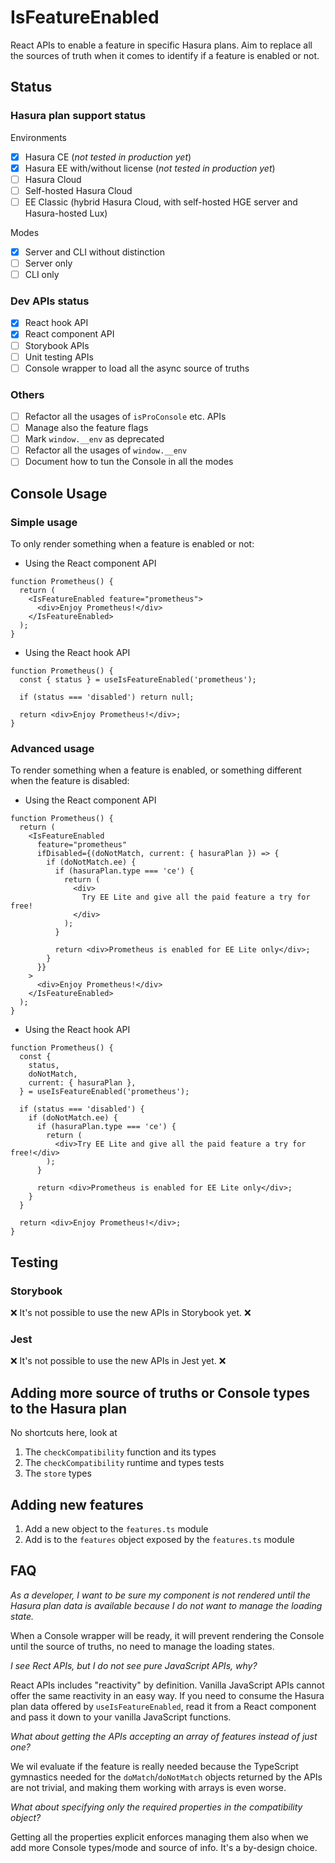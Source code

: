 # IsFeatureEnabled

React APIs to enable a feature in specific Hasura plans. Aim to replace all the sources of truth when it comes to identify if a feature is enabled or not.

## Status

### Hasura plan support status

Environments

- [x] Hasura CE (_not tested in production yet_)
- [x] Hasura EE with/without license (_not tested in production yet_)
- [ ] Hasura Cloud
- [ ] Self-hosted Hasura Cloud
- [ ] EE Classic (hybrid Hasura Cloud, with self-hosted HGE server and Hasura-hosted Lux)

Modes

- [x] Server and CLI without distinction
- [ ] Server only
- [ ] CLI only

### Dev APIs status

- [x] React hook API
- [x] React component API
- [ ] Storybook APIs
- [ ] Unit testing APIs
- [ ] Console wrapper to load all the async source of truths

### Others

- [ ] Refactor all the usages of `isProConsole` etc. APIs
- [ ] Manage also the feature flags
- [ ] Mark `window.__env` as deprecated
- [ ] Refactor all the usages of `window.__env`
- [ ] Document how to tun the Console in all the modes

## Console Usage

### Simple usage

To only render something when a feature is enabled or not:

- Using the React component API

```tsx
function Prometheus() {
  return (
    <IsFeatureEnabled feature="prometheus">
      <div>Enjoy Prometheus!</div>
    </IsFeatureEnabled>
  );
}
```

- Using the React hook API

```tsx
function Prometheus() {
  const { status } = useIsFeatureEnabled('prometheus');

  if (status === 'disabled') return null;

  return <div>Enjoy Prometheus!</div>;
}
```

### Advanced usage

To render something when a feature is enabled, or something different when the feature is disabled:

- Using the React component API

```tsx
function Prometheus() {
  return (
    <IsFeatureEnabled
      feature="prometheus"
      ifDisabled={(doNotMatch, current: { hasuraPlan }) => {
        if (doNotMatch.ee) {
          if (hasuraPlan.type === 'ce') {
            return (
              <div>
                Try EE Lite and give all the paid feature a try for free!
              </div>
            );
          }

          return <div>Prometheus is enabled for EE Lite only</div>;
        }
      }}
    >
      <div>Enjoy Prometheus!</div>
    </IsFeatureEnabled>
  );
}
```

- Using the React hook API

```tsx
function Prometheus() {
  const {
    status,
    doNotMatch,
    current: { hasuraPlan },
  } = useIsFeatureEnabled('prometheus');

  if (status === 'disabled') {
    if (doNotMatch.ee) {
      if (hasuraPlan.type === 'ce') {
        return (
          <div>Try EE Lite and give all the paid feature a try for free!</div>
        );
      }

      return <div>Prometheus is enabled for EE Lite only</div>;
    }
  }

  return <div>Enjoy Prometheus!</div>;
}
```

## Testing

### Storybook

❌ It's not possible to use the new APIs in Storybook yet. ❌

### Jest

❌ It's not possible to use the new APIs in Jest yet. ❌

## Adding more source of truths or Console types to the Hasura plan

No shortcuts here, look at

1. The `checkCompatibility` function and its types
2. The `checkCompatibility` runtime and types tests
3. The `store` types

## Adding new features

1. Add a new object to the `features.ts` module
2. Add is to the `features` object exposed by the `features.ts` module

## FAQ

_As a developer, I want to be sure my component is not rendered until the Hasura plan data is available because I do not want to manage the loading state._

When a Console wrapper will be ready, it will prevent rendering the Console until the source of truths, no need to manage the loading states.

_I see Rect APIs, but I do not see pure JavaScript APIs, why?_

React APIs includes "reactivity" by definition. Vanilla JavaScript APIs cannot offer the same reactivity in an easy way. If you need to consume the Hasura plan data offered by `useIsFeatureEnabled`, read it from a React component and pass it down to your vanilla JavaScript functions.

_What about getting the APIs accepting an array of features instead of just one?_

We wil evaluate if the feature is really needed because the TypeScript gymnastics needed for the `doMatch`/`doNotMatch` objects returned by the APIs are not trivial, and making them working with arrays is even worse.

_What about specifying only the required properties in the compatibility object?_

Getting all the properties explicit enforces managing them also when we add more Console types/mode and source of info. It's a by-design choice.
